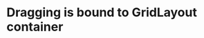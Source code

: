 # Dragging is bound to GridLayout container

<CustomComponent/>

<script setup>
import CustomComponent from './components/02-example.vue';
</script>
